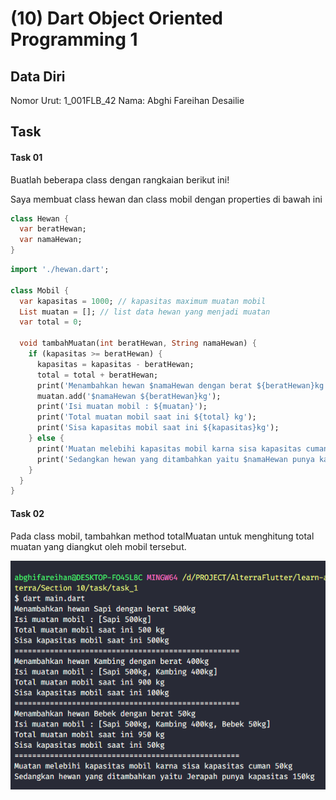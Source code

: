 # (10) Dart Object Oriented Programming 1

## Data Diri
Nomor Urut: 1_001FLB_42
Nama: Abghi Fareihan Desailie

## Task

#### Task 01
Buatlah beberapa class dengan rangkaian berikut ini!

Saya membuat class hewan dan class mobil dengan properties di bawah ini
```dart
class Hewan {
  var beratHewan;
  var namaHewan;
}
```

```dart
import './hewan.dart';

class Mobil {
  var kapasitas = 1000; // kapasitas maximum muatan mobil
  List muatan = []; // list data hewan yang menjadi muatan
  var total = 0;

  void tambahMuatan(int beratHewan, String namaHewan) {
    if (kapasitas >= beratHewan) {
      kapasitas = kapasitas - beratHewan;
      total = total + beratHewan;
      print('Menambahkan hewan $namaHewan dengan berat ${beratHewan}kg');
      muatan.add('$namaHewan ${beratHewan}kg');
      print('Isi muatan mobil : ${muatan}');
      print('Total muatan mobil saat ini ${total} kg');
      print('Sisa kapasitas mobil saat ini ${kapasitas}kg');
    } else {
      print('Muatan melebihi kapasitas mobil karna sisa kapasitas cuman ${kapasitas}kg');
      print('Sedangkan hewan yang ditambahkan yaitu $namaHewan punya kapasitas ${beratHewan}kg');
    } 
  }
}
```



#### Task 02
Pada class mobil, tambahkan method totalMuatan untuk menghitung total muatan yang diangkut oleh mobil tersebut.

![Test](../screenshots/ss_task_10.png)